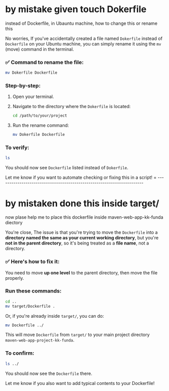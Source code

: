 # by mistake given touch Dokerfile
instead of Dockerfile, in Ubauntu machine, how to change this or rename this

No worries, If you've accidentally created a file named `Dokerfile` instead of `Dockerfile` on your Ubuntu machine, you can simply rename it using the `mv` (move) command in the terminal.

### ✅ Command to rename the file:

```bash
mv Dokerfile Dockerfile
```

### Step-by-step:

1. Open your terminal.
2. Navigate to the directory where the `Dokerfile` is located:

   ```bash
   cd /path/to/your/project
   ```
3. Run the rename command:

   ```bash
   mv Dokerfile Dockerfile
   ```

### To verify:

```bash
ls
```

You should now see `Dockerfile` listed instead of `Dokerfile`.

Let me know if you want to automate checking or fixing this in a script!
= -----------------------------------------------------------------------
# by mistaken done this inside target/
now plase help me to place this dockerfile inside maven-web-app-kk-funda diectory

You're close, The issue is that you're trying to move the `Dockerfile` into a **directory named the same as your current working directory**, but you're **not in the parent directory**, so it's being treated as a **file name**, not a directory.

### ✅ Here's how to fix it:

You need to move **up one level** to the parent directory, then move the file properly.

### Run these commands:

```bash
cd ..
mv target/Dockerfile .
```

Or, if you're already inside `target/`, you can do:

```bash
mv Dockerfile ../
```

This will move `Dockerfile` from `target/` to your main project directory `maven-web-app-project-kk-funda`.

### To confirm:

```bash
ls ../
```

You should now see the `Dockerfile` there.

Let me know if you also want to add typical contents to your Dockerfile!

